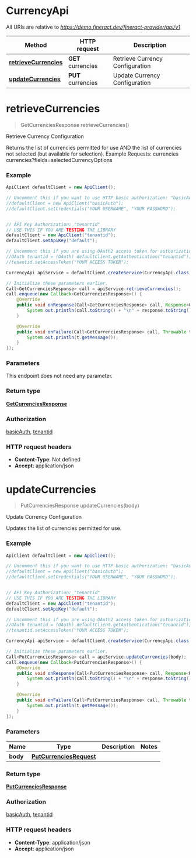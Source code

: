 # CurrencyApi

All URIs are relative to *https://demo.fineract.dev/fineract-provider/api/v1*

Method | HTTP request | Description
------------- | ------------- | -------------
[**retrieveCurrencies**](CurrencyApi.md#retrieveCurrencies) | **GET** currencies | Retrieve Currency Configuration
[**updateCurrencies**](CurrencyApi.md#updateCurrencies) | **PUT** currencies | Update Currency Configuration

<a name="retrieveCurrencies"></a>
# **retrieveCurrencies**
> GetCurrenciesResponse retrieveCurrencies()

Retrieve Currency Configuration

Returns the list of currencies permitted for use AND the list of currencies not selected (but available for selection).  Example Requests:  currencies   currencies?fields&#x3D;selectedCurrencyOptions

### Example
```java
ApiClient defaultClient = new ApiClient();

// Uncomment this if you want to use HTTP basic authorization: "basicAuth"
//defaultClient = new ApiClient("basicAuth");
//defaultClient.setCredentials("YOUR USERNAME", "YOUR PASSWORD");


// API Key Authorization: "tenantid"
// USE THIS IF YOU ARE TESTING THE LIBRARY
defaultClient = new ApiClient("tenantid");
defaultClient.setApiKey("default");

// Uncomment this if you are using OAuth2 access token for authorization: "tenantid"
//OAuth tenantid = (OAuth) defaultClient.getAuthentication("tenantid");
//tenantid.setAccessToken("YOUR ACCESS TOKEN");

CurrencyApi apiService = defaultClient.createService(CurrencyApi.class);

// Initialize these parameters earlier.
Call<GetCurrenciesResponse> call = apiService.retrieveCurrencies();
call.enqueue(new Callback<GetCurrenciesResponse>() {
    @Override
    public void onResponse(Call<GetCurrenciesResponse> call, Response<GetCurrenciesResponse> response) {
        System.out.println(call.toString() + "\n" + response.toString());
    }

    @Override
    public void onFailure(Call<GetCurrenciesResponse> call, Throwable t) {
        System.out.println(t.getMessage());
    }
});

```

### Parameters
This endpoint does not need any parameter.

### Return type

[**GetCurrenciesResponse**](GetCurrenciesResponse.md)

### Authorization

[basicAuth](../README.md#basicAuth), [tenantid](../README.md#tenantid)

### HTTP request headers

 - **Content-Type**: Not defined
 - **Accept**: application/json

<a name="updateCurrencies"></a>
# **updateCurrencies**
> PutCurrenciesResponse updateCurrencies(body)

Update Currency Configuration

Updates the list of currencies permitted for use.

### Example
```java
ApiClient defaultClient = new ApiClient();

// Uncomment this if you want to use HTTP basic authorization: "basicAuth"
//defaultClient = new ApiClient("basicAuth");
//defaultClient.setCredentials("YOUR USERNAME", "YOUR PASSWORD");


// API Key Authorization: "tenantid"
// USE THIS IF YOU ARE TESTING THE LIBRARY
defaultClient = new ApiClient("tenantid");
defaultClient.setApiKey("default");

// Uncomment this if you are using OAuth2 access token for authorization: "tenantid"
//OAuth tenantid = (OAuth) defaultClient.getAuthentication("tenantid");
//tenantid.setAccessToken("YOUR ACCESS TOKEN");

CurrencyApi apiService = defaultClient.createService(CurrencyApi.class);

// Initialize these parameters earlier.
Call<PutCurrenciesResponse> call = apiService.updateCurrencies(body);
call.enqueue(new Callback<PutCurrenciesResponse>() {
    @Override
    public void onResponse(Call<PutCurrenciesResponse> call, Response<PutCurrenciesResponse> response) {
        System.out.println(call.toString() + "\n" + response.toString());
    }

    @Override
    public void onFailure(Call<PutCurrenciesResponse> call, Throwable t) {
        System.out.println(t.getMessage());
    }
});

```

### Parameters

Name | Type | Description  | Notes
------------- | ------------- | ------------- | -------------
 **body** | [**PutCurrenciesRequest**](PutCurrenciesRequest.md)|  |

### Return type

[**PutCurrenciesResponse**](PutCurrenciesResponse.md)

### Authorization

[basicAuth](../README.md#basicAuth), [tenantid](../README.md#tenantid)

### HTTP request headers

 - **Content-Type**: application/json
 - **Accept**: application/json

